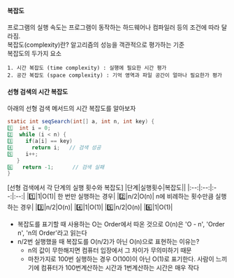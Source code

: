 #### 복잡도
프로그램의 실행 속도는 프로그램이 동작하는 하드웨어나 컴파일러 등의 조건에 따라 달라짐.   
복잡도(complexity)란? 알고리즘의 성능을 객관적으로 평가하는 기준   
복잡도의 두가지 요소 
```
1. 시간 복잡도 (time complexity) : 실행에 필요한 시간 평가
2. 공간 복잡도 (space complexity) : 기억 영역과 파일 공간이 얼마나 필요한가 평가
```
   
#### 선형 검색의 시간 복잡도
아래의 선형 검색 메서드의 시간 복잡도를 알아보자
```java
static int seqSearch(int[] a, int n, int key) {
1️⃣  int i = 0;
2️⃣  while (i < n) {
3️⃣    if(a[i] == key)
4️⃣      return i;   // 검색 성공
5️⃣    i++;
   }
6️⃣   return -1;      // 검색 실패
}
```
   
[선형 검색에서 각 단계의 실행 횟수와 복잡도]
|단계|실행횟수|복잡도||
|:--:|:--:|:--:|:--:|
|1️⃣|1|O(1)| 한 번만 실행하는 경우|
|2️⃣|n/2|O(n)| n에 비례하는 횟수만큼 실행하는 경우|
|3️⃣|n/2|O(n)|
|4️⃣|1|O(1)|
|5️⃣|n/2|O(n)|
|6️⃣|1|O(1)|
   
 - 복잡도를 표기할 때 사용하는 O는 Order에서 따온 것으로 O(n)은 'O - n', 'Order n', 'n의 Order'라고 읽는다
 - n/2번 실행했을 때 복잡도를 O(n/2)가 아닌 O(n)으로 표현하는 이유는?
   - n의 값이 무한해지면 컴퓨터 입장에서 그 차이가 무의미하기 때문
   - 마찬가지로 100번 실행하는 경우 O(100)이 아닌 O(1)로 표기한다. 사람이 느끼기에 컴퓨터가 100번계산하는 시간과 1번계산하는 시간은 매우 작다

